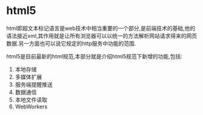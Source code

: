 # html5

html即超文本标记语言是web技术中相当重要的一个部分,是前端技术的基础,他的语法接近xml,其作用就是让所有浏览器可以以统一的方法解析网站请求得来的网页数据.另一方面也可以说它规定的http服务中功能的范围.

html5是目前最新的html规范,本部分就是介绍html5规范下新增的功能,包括:

1. 本地存储
2. 多媒体扩展
3. 服务端提醒推送
4. 数据通信
5. 本地文件读取
6. WebWorkers